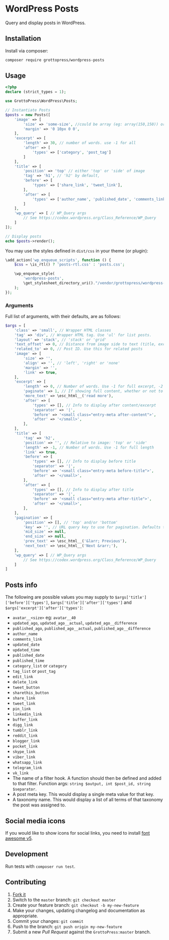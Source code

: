 # WordPress Posts

Query and display posts in WordPress.

## Installation

Install via composer:

```bash
composer require grottopress/wordpress-posts
```

## Usage

```php
<?php
declare (strict_types = 1);

use GrottoPress\WordPress\Posts;

// Instantiate Posts
$posts = new Posts([
    'image' => [
        'size' => 'some-size', //could be array (eg: array(150,150)) or string (eg: 'post-thubnail')
        'margin' => '0 10px 0 0',
    ],
    'excerpt' => [
        'length' => 30, // number of words. use -1 for all
        'after' => [
            'types' => ['category', 'post_tag']
        ]
    ],
    'title' => [
        'position' => 'top' // either 'top' or 'side' of image
        'tag' => 'h1', // 'h2' by default,
        'before' => [
            'types' => ['share_link', 'tweet_link'],
        ],
        'after' => [
            'types' => ['author_name', 'published_date', 'comments_link'],
        ]
    ],
    'wp_query' => [ // WP_Query args
        // See https://codex.wordpress.org/Class_Reference/WP_Query
    ]
]);

// Display posts
echo $posts->render();
```

You may use the styles defined in `dist/css` in your theme (or plugin):

```php
\add_action('wp_enqueue_scripts', function () {
    $css = \is_rtl() ? 'posts-rtl.css' : 'posts.css';

    \wp_enqueue_style(
        'wordpress-posts',
        \get_stylesheet_directory_uri()."/vendor/grottopress/wordpress-posts/dist/css/$css"
    );
});
```

### Arguments

Full list of arguments, with their defaults, are as follows:

```php
$args = [
    'class' => 'small', // Wrapper HTML classes
    'tag' => 'div', // Wrapper HTML tag. Use 'ul' for list posts.
    'layout' => 'stack', // 'stack' or 'grid'
    'text_offset' => 0, // Distance from image side to text (title, excerpt)
    'related_to' => 0, // Post ID. Use this for related posts
    'image' => [
        'size' => '',
        'align' => '', // 'left', 'right' or 'none'
        'margin' => '',
        'link' => true,
    ],
    'excerpt' => [
        'length' => 0, // Number of words. Use -1 for full excerpt, -2 for full content
        'paginate' => 1, // If showing full content, whether or not to paginate.
        'more_text' => \esc_html__('read more'),
        'after' => [
            'types' => [], // Info to display after content/excerpt
            'separator' => '|',
            'before' => '<small class="entry-meta after-content">',
            'after' => '</small>',
        ],
    ],
    'title' => [
        'tag' => 'h2',
        'position' => '', // Relative to image: 'top' or 'side'
        'length' => -1, // Number of words. Use -1 for full length
        'link' => true,
        'before' => [
            'types' => [], // Info to display before title
            'separator' => '|',
            'before' => '<small class="entry-meta before-title">',
            'after' => '</small>',
        ],
        'after' => [
            'types' => [], // Info to display after title
            'separator' => '|',
            'before' => '<small class="entry-meta after-title">',
            'after' => '</small>',
        ],
    ],
    'pagination' => [
        'position' => [], // 'top' and/or 'bottom'
        'key' => '', // URL query key to use for pagination. Defaults to 'pag'.
        'mid_size' => null,
        'end_size' => null,
        'prev_text' => \esc_html__('&larr; Previous'),
        'next_text' => \esc_html__('Next &rarr;'),
    ],
    'wp_query' => [ // WP_Query args
        // See https://codex.wordpress.org/Class_Reference/WP_Query
    ]
]
```

## Posts info

The following are possible values you may supply to `$args['title']['before']['types']`, `$args['title']['after']['types']` and `$args['excerpt']['after']['types']`:

- `avatar__<size>` eg: `avatar__40`
- `updated_ago`, `updated_ago__actual`, `updated_ago__difference`
- `published_ago`, `published_ago__actual`, `published_ago__difference`
- `author_name`
- `comments_link`
- `updated_date`
- `updated_time`
- `published_date`
- `published_time`
- `category_list` or `category`
- `tag_list` or `post_tag`
- `edit_link`
- `delete_link`
- `tweet_button`
- `sharethis_button`
- `share_link`
- `tweet_link`
- `pin_link`
- `linkedin_link`
- `buffer_link`
- `digg_link`
- `tumblr_link`
- `reddit_link`
- `blogger_link`
- `pocket_link`
- `skype_link`
- `viber_link`
- `whatsapp_link`
- `telegram_link`
- `vk_link`
- The name of a filter hook. A function should then be defined and added to that filter. Function args: `string $output, int $post_id, string $separator`.
- A post meta key. This would display a single meta value for that key.
- A taxonomy name. This would display a list of all terms of that taxonomy the post was assigned to.

## Social media icons

If you would like to show icons for social links, you need to install [font awesome v5](https://fontawesome.com/).

## Development

Run tests with `composer run test`.

## Contributing

1. [Fork it](https://github.com/GrottoPress/wordpress-posts/fork)
1. Switch to the `master` branch: `git checkout master`
1. Create your feature branch: `git checkout -b my-new-feature`
1. Make your changes, updating changelog and documentation as appropriate.
1. Commit your changes: `git commit`
1. Push to the branch: `git push origin my-new-feature`
1. Submit a new *Pull Request* against the `GrottoPress:master` branch.

